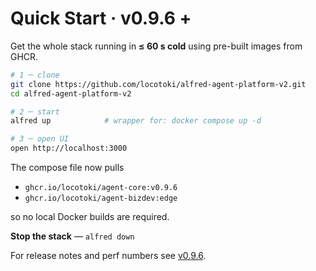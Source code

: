 # Quick Start · v0.9.6 +

Get the whole stack running in **≤ 60 s cold** using pre-built images from GHCR.

```bash
# 1 ─ clone
git clone https://github.com/locotoki/alfred-agent-platform-v2.git
cd alfred-agent-platform-v2

# 2 ─ start
alfred up            # wrapper for: docker compose up -d

# 3 ─ open UI
open http://localhost:3000
```

The compose file now pulls

* `ghcr.io/locotoki/agent-core:v0.9.6`
* `ghcr.io/locotoki/agent-bizdev:edge`

so no local Docker builds are required.

**Stop the stack** — `alfred down`

For release notes and perf numbers see [v0.9.6](https://github.com/locotoki/alfred-agent-platform-v2/releases/tag/v0.9.6).
